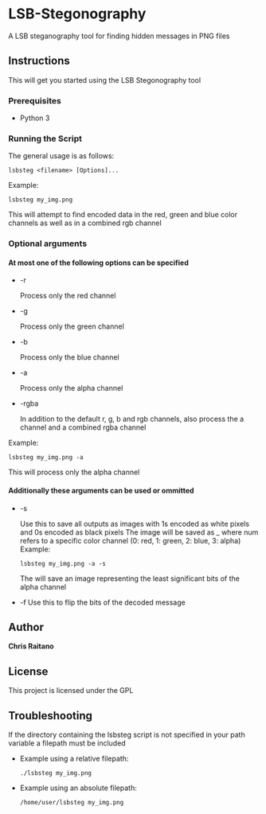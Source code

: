 # LSB-Stegonography
A LSB  steganography tool for finding hidden messages in PNG files

## Instructions
This will get you started using the LSB Stegonography tool

### Prerequisites
* Python 3

### Running the Script
The general usage is as follows:
```
lsbsteg <filename> [Options]...
```
Example: 
```
lsbsteg my_img.png
```
This will attempt to find encoded data in the red, green and blue color channels as well as in a combined rgb channel

### Optional arguments
#### At most one of the following options can be specified

* -r

  Process only the red channel
* -g

  Process only the green channel
* -b

  Process only the blue channel
* -a

  Process only the alpha channel
* -rgba

  In addition to the default r, g, b and rgb channels, also process the a channel and a combined rgba channel

Example:
```
lsbsteg my_img.png -a
```
This will process only the alpha channel
#### Additionally these arguments can be used or ommitted
* -s
 
  Use this to save all outputs as images with 1s encoded as white pixels and 0s encoded as black pixels
  The image will be saved as <num>_<filename> where num refers to a specific color channel (0: red, 1: green, 2: blue, 3: alpha)
  Example:
  ```
  lsbsteg my_img.png -a -s
  ```  
  The will save an image representing the least significant bits of the alpha channel
* -f
  Use this to flip the bits of the decoded message
  
## Author
**Chris Raitano**

## License
This project is licensed under the GPL

## Troubleshooting
If the directory containing the lsbsteg script is not specified in your path variable a filepath must be included
* Example using a relative filepath:
  ```
  ./lsbsteg my_img.png
  ```
* Example using an absolute filepath:
  ```
  /home/user/lsbsteg my_img.png
  ```
